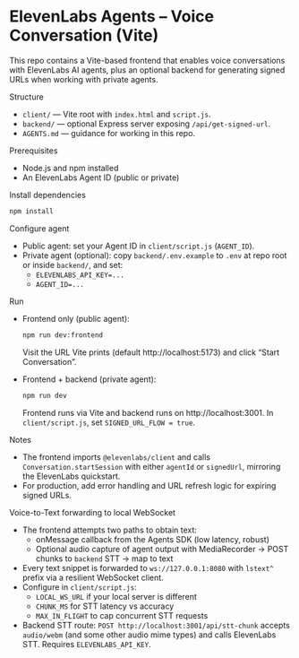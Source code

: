 # ElevenLabs Agents – Voice Conversation (Vite)

This repo contains a Vite-based frontend that enables voice conversations with ElevenLabs AI agents, plus an optional backend for generating signed URLs when working with private agents.

Structure
- `client/` — Vite root with `index.html` and `script.js`.
- `backend/` — optional Express server exposing `/api/get-signed-url`.
- `AGENTS.md` — guidance for working in this repo.

Prerequisites
- Node.js and npm installed
- An ElevenLabs Agent ID (public or private)

Install dependencies
```bash
npm install
```

Configure agent
- Public agent: set your Agent ID in `client/script.js` (`AGENT_ID`).
- Private agent (optional): copy `backend/.env.example` to `.env` at repo root or inside `backend/`, and set:
  - `ELEVENLABS_API_KEY=...`
  - `AGENT_ID=...`

Run
- Frontend only (public agent):
  ```bash
  npm run dev:frontend
  ```
  Visit the URL Vite prints (default http://localhost:5173) and click “Start Conversation”.

- Frontend + backend (private agent):
  ```bash
  npm run dev
  ```
  Frontend runs via Vite and backend runs on http://localhost:3001.
  In `client/script.js`, set `SIGNED_URL_FLOW = true`.

Notes
- The frontend imports `@elevenlabs/client` and calls `Conversation.startSession` with either `agentId` or `signedUrl`, mirroring the ElevenLabs quickstart.
- For production, add error handling and URL refresh logic for expiring signed URLs.

Voice-to-Text forwarding to local WebSocket
- The frontend attempts two paths to obtain text:
  - onMessage callback from the Agents SDK (low latency, robust)
  - Optional audio capture of agent output with MediaRecorder -> POST chunks to `backend` STT -> map to text
- Every text snippet is forwarded to `ws://127.0.0.1:8080` with `lstext^` prefix via a resilient WebSocket client.
- Configure in `client/script.js`:
  - `LOCAL_WS_URL` if your local server is different
  - `CHUNK_MS` for STT latency vs accuracy
  - `MAX_IN_FLIGHT` to cap concurrent STT requests
- Backend STT route: `POST http://localhost:3001/api/stt-chunk` accepts `audio/webm` (and some other audio mime types) and calls ElevenLabs STT. Requires `ELEVENLABS_API_KEY`.
